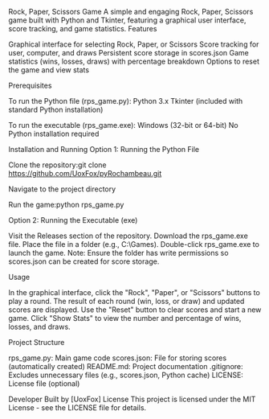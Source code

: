 Rock, Paper, Scissors Game
A simple and engaging Rock, Paper, Scissors game built with Python and Tkinter, featuring a graphical user interface, score tracking, and game statistics.
Features

Graphical interface for selecting Rock, Paper, or Scissors
Score tracking for user, computer, and draws
Persistent score storage in scores.json
Game statistics (wins, losses, draws) with percentage breakdown
Options to reset the game and view stats

Prerequisites

To run the Python file (rps_game.py):
Python 3.x
Tkinter (included with standard Python installation)


To run the executable (rps_game.exe):
Windows (32-bit or 64-bit)
No Python installation required



Installation and Running
Option 1: Running the Python File

Clone the repository:git clone https://github.com/UoxFox/pyRochambeau.git


Navigate to the project directory


Run the game:python rps_game.py



Option 2: Running the Executable (exe)

Visit the Releases section of the repository.
Download the rps_game.exe file.
Place the file in a folder (e.g., C:\Games).
Double-click rps_game.exe to launch the game.
Note: Ensure the folder has write permissions so scores.json can be created for score storage.

Usage

In the graphical interface, click the "Rock", "Paper", or "Scissors" buttons to play a round.
The result of each round (win, loss, or draw) and updated scores are displayed.
Use the "Reset" button to clear scores and start a new game.
Click "Show Stats" to view the number and percentage of wins, losses, and draws.

Project Structure

rps_game.py: Main game code
scores.json: File for storing scores (automatically created)
README.md: Project documentation
.gitignore: Excludes unnecessary files (e.g., scores.json, Python cache)
LICENSE: License file (optional)


Developer
Built by [UoxFox]
License
This project is licensed under the MIT License - see the LICENSE file for details.
